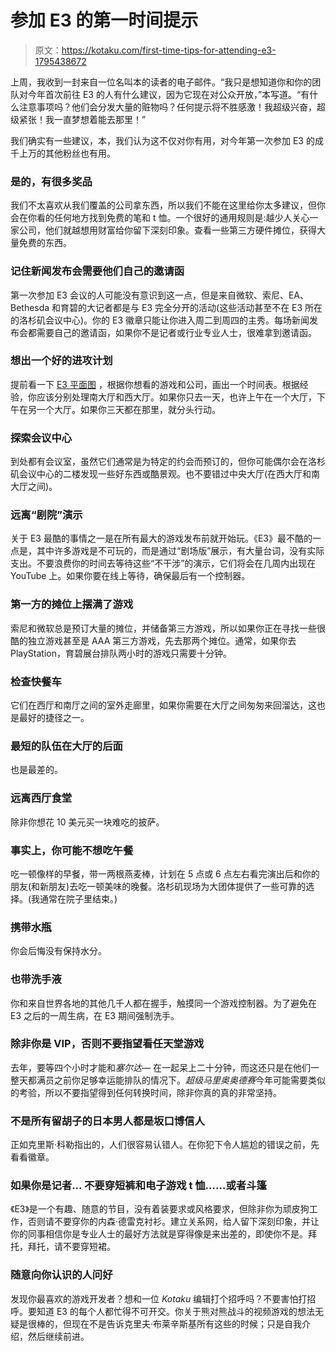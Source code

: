 # 参加 E3 的第一时间提示

> 原文：<https://kotaku.com/first-time-tips-for-attending-e3-1795438672>

上周，我收到一封来自一位名叫本的读者的电子邮件。“我只是想知道你和你的团队对今年首次前往 E3 的人有什么建议，因为它现在对公众开放，”本写道。“有什么注意事项吗？他们会分发大量的赃物吗？任何提示将不胜感激！我超级兴奋，超级紧张！我一直梦想着能去那里！”



我们确实有一些建议，本，我们认为这不仅对你有用，对今年第一次参加 E3 的成千上万的其他粉丝也有用。

### 是的，有很多奖品

我们不太喜欢从我们覆盖的公司拿东西，所以我们不能在这里给你太多建议，但你会在你看的任何地方找到免费的笔和 t 恤。一个很好的通用规则是:越少人关心一家公司，他们就越想用财富给你留下深刻印象。查看一些第三方硬件摊位，获得大量免费的东西。

### **记住新闻发布会需要他们自己的邀请函**

第一次参加 E3 会议的人可能没有意识到这一点，但是来自微软、索尼、EA、Bethesda 和育碧的大记者都是与 E3 完全分开的活动(这些活动甚至不在 E3 所在的洛杉矶会议中心)。你的 E3 徽章只能让你进入周二到周四的主秀。每场新闻发布会都需要自己的邀请函，如果你不是记者或行业专业人士，很难拿到邀请函。

### **想出一个好的进攻计划**

提前看一下 [E3 平面图](http://www.neogaf.com/forum/showthread.php?t=1347792) ，根据你想看的游戏和公司，画出一个时间表。根据经验，你应该分别处理南大厅和西大厅。如果你只去一天，也许上午在一个大厅，下午在另一个大厅。如果你三天都在那里，就分头行动。

### **探索会议中心**

到处都有会议室，虽然它们通常是为特定的约会而预订的，但你可能偶尔会在洛杉矶会议中心的二楼发现一些好东西或酷景观。也不要错过中央大厅(在西大厅和南大厅之间)。

### **远离“剧院”演示**

关于 E3 最酷的事情之一是在所有最大的游戏发布前就开始玩。《E3》最不酷的一点是，其中许多游戏是不可玩的，而是通过“剧场版”展示，有大量台词，没有实际支出。不要浪费你的时间去等待这些“不干涉”的演示，它们将会在几周内出现在 YouTube 上。如果你要在线上等待，确保最后有一个控制器。

### **第一方的摊位上摆满了游戏**

索尼和微软总是预订大量的摊位，并储备第三方游戏，所以如果你正在寻找一些很酷的独立游戏甚至是 AAA 第三方游戏，先去那两个摊位。通常，如果你去 PlayStation，育碧展台排队两小时的游戏只需要十分钟。

### **检查快餐车**

它们在西厅和南厅之间的室外走廊里，如果你需要在大厅之间匆匆来回溜达，这也是最好的捷径之一。

### 最短的队伍在大厅的后面

也是最差的。

### **远离西厅食堂**

除非你想花 10 美元买一块难吃的披萨。

### **事实上，你可能不想吃午餐**

吃一顿像样的早餐，带一两根燕麦棒，计划在 5 点或 6 点左右看完演出后和你的朋友(和新朋友)去吃一顿美味的晚餐。洛杉矶现场为大团体提供了一些可靠的选择。(我通常在院子里结束。)

### **携带水瓶**

你会后悔没有保持水分。

### **也带洗手液**

你和来自世界各地的其他几千人都在握手，触摸同一个游戏控制器。为了避免在 E3 之后的一周生病，在 E3 期间强制洗手。

### 除非你是 VIP，否则不要指望看任天堂游戏

去年，要等四个小时才能和*塞尔达—* 在一起呆上二十分钟，而这还只是在他们一整天都满员之前你足够幸运能排队的情况下。*超级马里奥奥德赛*今年可能需要类似的考验，所以不要指望得到任何转换时间，除非你真的真的非常坚持。

### 不是所有留胡子的日本男人都是坂口博信人

正如克里斯·科勒指出的，人们很容易认错人。在你犯下令人尴尬的错误之前，先看看徽章。

### 如果你是记者... **不要穿短裤和电子游戏 t 恤……或者斗篷**

《E3》是一个有趣、随意的节目，没有着装要求或风格要求，但除非你为顽皮狗工作，否则请不要穿你的内森·德雷克衬衫。建立关系网，给人留下深刻印象，并让你的同事相信你是专业人士的最好方法就是穿得像是来出差的，即使你不是。拜托，拜托，请不要穿短裙。

### **随意向你认识的人问好**

发现你最喜欢的游戏开发者？想和一位 *Kotaku* 编辑打个招呼吗？不要害怕打招呼。要知道 E3 的每个人都忙得不可开交。你关于熊对熊战斗的视频游戏的想法无疑是很棒的，但现在不是告诉克里夫·布莱辛斯基所有这些的时候；只是自我介绍，然后继续前进。